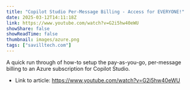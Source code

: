 ```yaml
---
title: "Copilot Studio Per-Message Billing - Access for EVERYONE!"
date: 2025-03-12T14:11:18Z
link: https://www.youtube.com/watch?v=G2i5hw40eWU
showShare: false
showReadTime: false
thumbnail: images/azure.png
tags: ["savilltech.com"]
---
```

A quick run through of how-to setup the pay-as-you-go, per-message billing to an Azure subscription for Copilot Studio.

- Link to article: https://www.youtube.com/watch?v=G2i5hw40eWU